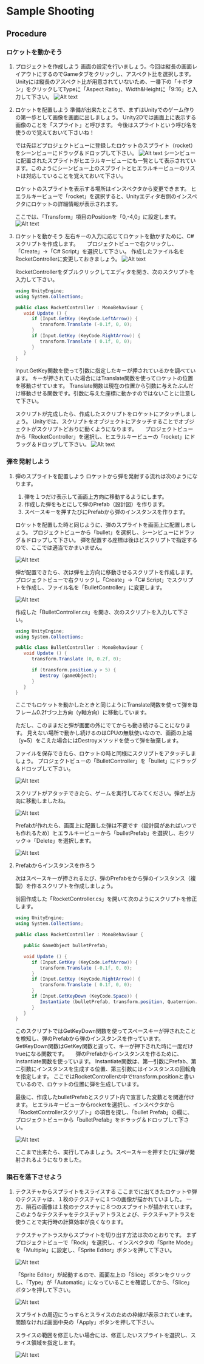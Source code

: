 # Sample Shooting

## Procedure

### ロケットを動かそう
1. プロジェクトを作成しよう
   画面の設定を行いましょう。今回は縦長の画面レイアウトにするのでGameタブをクリックし、アスペクト比を選択します。
   Unityには縦長のアスペクト比が用意されていないため、一番下の「＋ボタン」をクリックしてTypeに「Aspect Ratio」、Width&Heightに「9:16」と入力して下さい。
   ![Alt text](image.png)

2. ロケットを配置しよう
   準備が出来たところで、まずはUnityでのゲーム作りの第一歩として画像を画面に出しましょう。
   Unity2Dでは画面上に表示する画像のことを「スプライト」と呼びます。
   今後はスプライトという呼び名を使うので覚えておいて下さいね！

   では先ほどプロジェクトビューに登録したロケットのスプライト（rocket）をシーンビューにドラッグ＆ドロップして下さい。
   ![Alt text](image-1.png)
   シーンビューに配置されたスプライトがヒエラルキービューにも一覧として表示されています。このようにシーンビュー上のスプライトとヒエラルキービューのリストは対応していることを覚えておいて下さい。

   ロケットのスプライトを表示する場所はインスペクタから変更できます。
   ヒエラルキービューで「rocket」を選択すると、Unityエディタ右側のインスペクタにロケットの詳細情報が表示されます。

   ここでは、「Transform」項目のPositionを「0,-4,0」に設定します。
   ![Alt text](image-2.png)

1. ロケットを動かそう
   左右キーの入力に応じてロケットを動かすために、C#スクリプトを作成します。
   　
   プロジェクトビューで右クリックし、「Create」→「C# Script」を選択して下さい。
   作成したファイル名をRocketControllerに変更しておきましょう。
   ![Alt text](image-3.png)

   RocketControllerをダブルクリックしてエディタを開き、次のスクリプトを入力して下さい。
   ```cs
   using UnityEngine;
   using System.Collections;

   public class RocketController : MonoBehaviour {
      void Update () {
         if (Input.GetKey (KeyCode.LeftArrow)) {
            transform.Translate (-0.1f, 0, 0);
         }
         if (Input.GetKey (KeyCode.RightArrow)) {
            transform.Translate ( 0.1f, 0, 0);
         }
      }
   }
   ```
   Input.GetKey関数を使って引数に指定したキーが押されているかを調べています。
   キーが押されていた場合にはTranslate関数を使ってロケットの位置を移動させています。
   Translate関数は現在の位置から引数に与えたぶんだけ移動させる関数です。引数に与えた座標に動かすのではないことに注意して下さい。

   スクリプトが完成したら、作成したスクリプトをロケットにアタッチしましょう。
   Unityでは、スクリプトをオブジェクトにアタッチすることでオブジェクトがスクリプトどおりに動くようになります。
   　
   プロジェクトビューから「RocketController」を選択し、ヒエラルキービューの「rocket」にドラッグ＆ドロップして下さい。
   ![Alt text](image-4.png)

### 弾を発射しよう

1. 弾のスプライトを配置しよう
   ロケットから弾を発射する流れは次のようになります。

   1. 弾を１つだけ表示して画面上方向に移動するようにします。
   1. 作成した弾をもとにして弾のPrefab（設計図）を作ります。
   1. スペースキーを押すたびにPrefabから弾のインスタンスを作ります。

   ロケットを配置した時と同じように、弾のスプライトを画面上に配置しましょう。
   プロジェクトビューから「bullet」を選択し、シーンビューにドラッグ＆ドロップして下さい。
   弾を配置する座標は後ほどスクリプトで指定するので、ここでは適当でかまいません。

   ![Alt text](image-5.png)

   弾が配置できたら、次は弾を上方向に移動させるスクリプトを作成します。
   プロジェクトビューで右クリックし「Create」→「C# Script」でスクリプトを作成し、ファイル名を「BulletController」に変更します。

   ![Alt text](image-6.png)

   作成した「BulletController.cs」を開き、次のスクリプトを入力して下さい。

   ```cs
   using UnityEngine;
   using System.Collections;

   public class BulletController : MonoBehaviour {
      void Update () {
         transform.Translate (0, 0.2f, 0);

         if (transform.position.y > 5) {
            Destroy (gameObject);
         }
      }
   }
   ```
   ここでもロケットを動かしたときと同じようにTranslate関数を使って弾を毎フレーム0.2fづつ上方向（y軸方向）に移動しています。

   ただし、このままだと弾が画面の外にでてからも動き続けることになります。
   見えない場所で動かし続けるのはCPUの無駄使いなので、画面の上端（y=5）をこえた場合にはDestroyメソッドを使って弾を破棄します。

   ファイルを保存できたら、ロケットの時と同様にスクリプトをアタッチしましょう。
   プロジェクトビューの「BulletController」を「bullet」にドラッグ＆ドロップして下さい。

   ![Alt text](image-7.png)

   スクリプトがアタッチできたら、ゲームを実行してみてください。弾が上方向に移動しましたね。

   ![Alt text](image-8.png)

   Prefabが作れたら、画面上に配置した弾は不要です（設計図があればいつでも作れるため）ヒエラルキービューから「bulletPrefab」を選択し、右クリック→「Delete」を選択します。

   ![Alt text](image-9.png)

1. Prefabからインスタンスを作ろう

   次はスペースキーが押されるたび、弾のPrefabをから弾のインスタンス（複製）を作るスクリプトを作成しましょう。

   前回作成した「RocketController.cs」を開いて次のようにスクリプトを修正します。

   ```cs
   using UnityEngine;
   using System.Collections;

   public class RocketController : MonoBehaviour {

      public GameObject bulletPrefab;

      void Update () {
         if (Input.GetKey (KeyCode.LeftArrow)) {
            transform.Translate (-0.1f, 0, 0);
         }
         if (Input.GetKey (KeyCode.RightArrow)) {
            transform.Translate ( 0.1f, 0, 0);
         }
         if (Input.GetKeyDown (KeyCode.Space)) {
            Instantiate (bulletPrefab, transform.position, Quaternion.identity);
         }
      }
   }
   ```

   このスクリプトではGetKeyDown関数を使ってスペースキーが押されたことを検知し、弾のPrefabから弾のインスタンスを作っています。
   GetKeyDown関数はGetKey関数と違って、キーが押下された時に一度だけtrueになる関数です。
   　
   弾のPrefabからインスタンスを作るために、Instantiate関数を使っています。
   Instantiate関数は、第一引数にPrefab、第二引数にインスタンスを生成する位置、第三引数にはインスタンスの回転角を指定します。
   ここではRocketControllerの中でtransform.positionと書いているので、ロケットの位置に弾を生成しています。

   最後に、作成したbulletPrefabとスクリプト内で宣言した変数とを関連付けます。
   ヒエラルキービューからrocketを選択し、インスペクタから「RocketControllerスクリプト」の項目を探し、「bullet Prefab」の欄に、プロジェクトビューから「bulletPrefab」をドラッグ＆ドロップして下さい。

   ![Alt text](image-10.png)

   ここまで出来たら、実行してみましょう。スペースキーを押すたびに弾が発射されるようになりました。

### 隕石を落下させよう
1. テクスチャからスプライトをスライスする
   ここまでに出てきたロケットや弾のテクスチャは、１枚のテクスチャに１つの画像が描かれていました。
   一方、隕石の画像は１枚のテクスチャに８つのスプライトが描かれています。このようなテクスチャをテクスチャアトラスとよび、テクスチャアトラスを使うことで実行時の計算効率が良くなります。

   テクスチャアトラスからスプライトを切り出す方法は次のとおりです。
   まずプロジェクトビューで「Rock」を選択し、インスペクタの「Sprite Mode」を「Multiple」に設定し、「Sprite Editor」ボタンを押して下さい。

   ![Alt text](image-11.png)

   「Sprite Editor」が起動するので、画面左上の「Slice」ボタンをクリックし、「Type」が「Automatic」になっていることを確認してから、「Slice」ボタンを押して下さい。

   ![Alt text](image-12.png)

   スプライトの周辺にうっすらとスライスのための枠線が表示されています。問題なければ画面中央の「Apply」ボタンを押して下さい。

   スライスの範囲を修正したい場合には、修正したいスプライトを選択し、スライス領域を指定します。

   ![Alt text](image-13.png)
